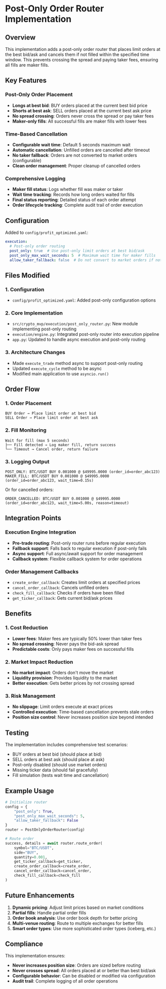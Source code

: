 # Post-Only Order Router Implementation

## Overview

This implementation adds a post-only order router that places limit orders at the best bid/ask and cancels them if not filled within the specified time window. This prevents crossing the spread and paying taker fees, ensuring all fills are maker fills.

## Key Features

### Post-Only Order Placement
- **Longs at best bid**: BUY orders placed at the current best bid price
- **Shorts at best ask**: SELL orders placed at the current best ask price
- **No spread crossing**: Orders never cross the spread or pay taker fees
- **Maker-only fills**: All successful fills are maker fills with lower fees

### Time-Based Cancellation
- **Configurable wait time**: Default 5 seconds maximum wait
- **Automatic cancellation**: Unfilled orders are cancelled after timeout
- **No taker fallback**: Orders are not converted to market orders (configurable)
- **Clean order management**: Proper cleanup of cancelled orders

### Comprehensive Logging
- **Maker fill status**: Logs whether fill was maker or taker
- **Wait time tracking**: Records how long orders waited for fills
- **Final status reporting**: Detailed status of each order attempt
- **Order lifecycle tracking**: Complete audit trail of order execution

## Configuration

Added to `config/profit_optimized.yaml`:

```yaml
execution:
  # Post-only order routing
  post_only: true  # Use post-only limit orders at best bid/ask
  post_only_max_wait_seconds: 5  # Maximum wait time for maker fills
  allow_taker_fallback: false  # Do not convert to market orders if not filled
```

## Files Modified

### 1. Configuration
- `config/profit_optimized.yaml`: Added post-only configuration options

### 2. Core Implementation
- `src/crypto_mvp/execution/post_only_router.py`: New module implementing post-only routing
- `execution/engine.py`: Integrated post-only router into execution pipeline
- `app.py`: Updated to handle async execution and post-only routing

### 3. Architecture Changes
- Made `execute_trade` method async to support post-only routing
- Updated `execute_cycle` method to be async
- Modified main application to use `asyncio.run()`

## Order Flow

### 1. Order Placement
```
BUY Order → Place limit order at best bid
SELL Order → Place limit order at best ask
```

### 2. Fill Monitoring
```
Wait for fill (max 5 seconds)
├── Fill detected → Log maker fill, return success
└── Timeout → Cancel order, return failure
```

### 3. Logging Output
```
POST_ONLY: BTC/USDT BUY 0.001000 @ $49995.0000 (order_id=order_abc123)
MAKER_FILL: BTC/USDT BUY 0.001000 @ $49995.0000 (order_id=order_abc123, wait_time=0.15s)
```

Or for cancelled orders:
```
ORDER_CANCELLED: BTC/USDT BUY 0.001000 @ $49995.0000 (order_id=order_abc123, wait_time=5.00s, reason=timeout)
```

## Integration Points

### Execution Engine Integration
- **Pre-trade routing**: Post-only router runs before regular execution
- **Fallback support**: Falls back to regular execution if post-only fails
- **Async support**: Full async/await support for order management
- **Callback system**: Flexible callback system for order operations

### Order Management Callbacks
- `create_order_callback`: Creates limit orders at specified prices
- `cancel_order_callback`: Cancels unfilled orders
- `check_fill_callback`: Checks if orders have been filled
- `get_ticker_callback`: Gets current bid/ask prices

## Benefits

### 1. Cost Reduction
- **Lower fees**: Maker fees are typically 50% lower than taker fees
- **No spread crossing**: Never pays the bid-ask spread
- **Predictable costs**: Only pays maker fees on successful fills

### 2. Market Impact Reduction
- **No market impact**: Orders don't move the market
- **Liquidity provision**: Provides liquidity to the market
- **Better execution**: Gets better prices by not crossing spread

### 3. Risk Management
- **No slippage**: Limit orders execute at exact prices
- **Controlled execution**: Time-based cancellation prevents stale orders
- **Position size control**: Never increases position size beyond intended

## Testing

The implementation includes comprehensive test scenarios:
- BUY orders at best bid (should place at bid)
- SELL orders at best ask (should place at ask)
- Post-only disabled (should use market orders)
- Missing ticker data (should fail gracefully)
- Fill simulation (tests wait time and cancellation)

## Example Usage

```python
# Initialize router
config = {
    "post_only": True,
    "post_only_max_wait_seconds": 5,
    "allow_taker_fallback": False
}
router = PostOnlyOrderRouter(config)

# Route order
success, details = await router.route_order(
    symbol="BTC/USDT",
    side="BUY",
    quantity=0.001,
    get_ticker_callback=get_ticker,
    create_order_callback=create_order,
    cancel_order_callback=cancel_order,
    check_fill_callback=check_fill
)
```

## Future Enhancements

1. **Dynamic pricing**: Adjust limit prices based on market conditions
2. **Partial fills**: Handle partial order fills
3. **Order book analysis**: Use order book depth for better pricing
4. **Multi-venue routing**: Route to multiple exchanges for better fills
5. **Smart order types**: Use more sophisticated order types (iceberg, etc.)

## Compliance

This implementation ensures:
- **Never increases position size**: Orders are sized before routing
- **Never crosses spread**: All orders placed at or better than best bid/ask
- **Configurable behavior**: Can be disabled or modified via configuration
- **Audit trail**: Complete logging of all order operations
